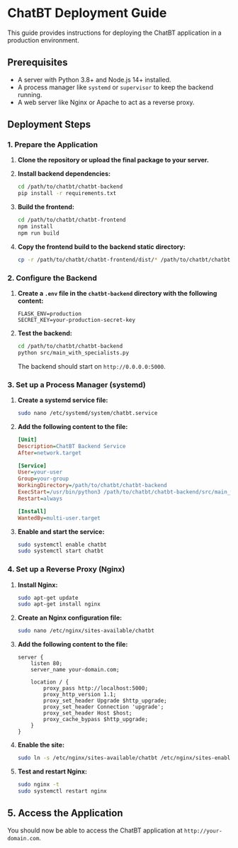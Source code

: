 # ChatBT Deployment Guide

This guide provides instructions for deploying the ChatBT application in a production environment.

## Prerequisites

*   A server with Python 3.8+ and Node.js 14+ installed.
*   A process manager like `systemd` or `supervisor` to keep the backend running.
*   A web server like Nginx or Apache to act as a reverse proxy.

## Deployment Steps

### 1. Prepare the Application

1.  **Clone the repository or upload the final package to your server.**

2.  **Install backend dependencies:**

    ```bash
    cd /path/to/chatbt/chatbt-backend
    pip install -r requirements.txt
    ```

3.  **Build the frontend:**

    ```bash
    cd /path/to/chatbt/chatbt-frontend
    npm install
    npm run build
    ```

4.  **Copy the frontend build to the backend static directory:**

    ```bash
    cp -r /path/to/chatbt/chatbt-frontend/dist/* /path/to/chatbt/chatbt-backend/src/static/
    ```

### 2. Configure the Backend

1.  **Create a `.env` file in the `chatbt-backend` directory with the following content:**

    ```env
    FLASK_ENV=production
    SECRET_KEY=your-production-secret-key
    ```

2.  **Test the backend:**

    ```bash
    cd /path/to/chatbt/chatbt-backend
    python src/main_with_specialists.py
    ```

    The backend should start on `http://0.0.0.0:5000`.

### 3. Set up a Process Manager (systemd)

1.  **Create a systemd service file:**

    ```bash
    sudo nano /etc/systemd/system/chatbt.service
    ```

2.  **Add the following content to the file:**

    ```ini
    [Unit]
    Description=ChatBT Backend Service
    After=network.target

    [Service]
    User=your-user
    Group=your-group
    WorkingDirectory=/path/to/chatbt/chatbt-backend
    ExecStart=/usr/bin/python3 /path/to/chatbt/chatbt-backend/src/main_with_specialists.py
    Restart=always

    [Install]
    WantedBy=multi-user.target
    ```

3.  **Enable and start the service:**

    ```bash
    sudo systemctl enable chatbt
    sudo systemctl start chatbt
    ```

### 4. Set up a Reverse Proxy (Nginx)

1.  **Install Nginx:**

    ```bash
    sudo apt-get update
    sudo apt-get install nginx
    ```

2.  **Create an Nginx configuration file:**

    ```bash
    sudo nano /etc/nginx/sites-available/chatbt
    ```

3.  **Add the following content to the file:**

    ```nginx
    server {
        listen 80;
        server_name your-domain.com;

        location / {
            proxy_pass http://localhost:5000;
            proxy_http_version 1.1;
            proxy_set_header Upgrade $http_upgrade;
            proxy_set_header Connection 'upgrade';
            proxy_set_header Host $host;
            proxy_cache_bypass $http_upgrade;
        }
    }
    ```

4.  **Enable the site:**

    ```bash
    sudo ln -s /etc/nginx/sites-available/chatbt /etc/nginx/sites-enabled
    ```

5.  **Test and restart Nginx:**

    ```bash
    sudo nginx -t
    sudo systemctl restart nginx
    ```

## 5. Access the Application

You should now be able to access the ChatBT application at `http://your-domain.com`.


